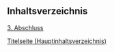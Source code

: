 ## Inhaltsverzeichnis

[3. Abschluss](./README.md)

[Titelseite (Hauptinhaltsverzeichnis)](../README.md)